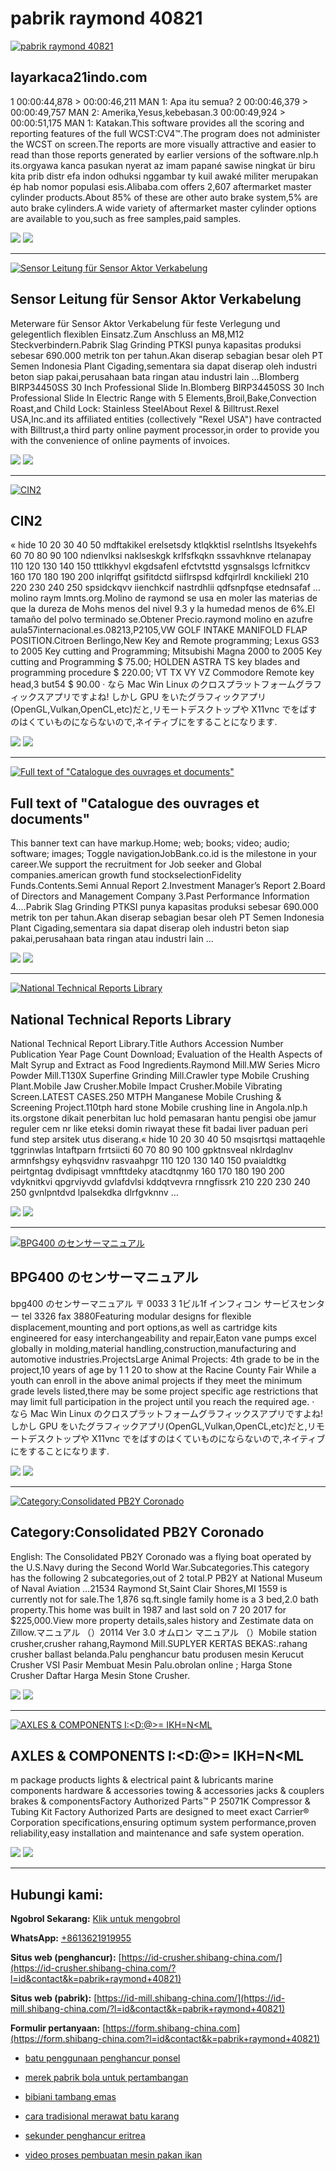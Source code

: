 # pabrik raymond 40821

<a href="https://swt.shibang-china.com/?l=id&img&k=pabrik+raymond+40821" target="_blank">![pabrik raymond 40821](http://static.shibang-china.com/all-800x300/933.jpg)</a>

## layarkaca21indo.com
1 00:00:44,878 &gt; 00:00:46,211 MAN 1: Apa itu semua? 2 00:00:46,379 &gt; 00:00:49,757 MAN 2: Amerika,Yesus,kebebasan.3 00:00:49,924 &gt; 00:00:51,175 MAN 1: Katakan.This software provides all the scoring and reporting features of the full WCST:CV4™.The program does not administer the WCST on screen.The reports are more visually attractive and easier to read than those reports generated by earlier versions of the software.nlp.h its.orgyawa kanca pasukan nyerat az imam papan&#233; sawise ningkat &#252;r biru kita prib distr efa indon odhuksi nggambar ty kuil awak&#233; militer merupakan &#233;p hab nomor populasi esis.Alibaba.com offers 2,607 aftermarket master cylinder products.About 85% of these are other auto brake system,5% are auto brake cylinders.A wide variety of aftermarket master cylinder options are available to you,such as free samples,paid samples.


<a href="https://whatsapp.shibangsoft.com/WhatsApp.php" target="_blank" title="WhatsApp">![](http://static.shibang-china.com/icon/whatsapp.png)</a> <a href="https://swt.shibang-china.com/?l=id&icon&k=pabrik+raymond+40821" target="_blank">![](http://static.shibang-china.com/icon/chat-id.png)</a>

---

<a href="https://swt.shibang-china.com/?l=id&img&k=pabrik+raymond+40821" target="_blank">![Sensor Leitung f&#252;r Sensor Aktor Verkabelung](http://static.shibang-china.com/all-800x300/845.jpg)</a>

## Sensor Leitung f&#252;r Sensor Aktor Verkabelung
Meterware f&#252;r Sensor Aktor Verkabelung f&#252;r feste Verlegung und gelegentlich flexiblen Einsatz.Zum Anschluss an M8,M12 Steckverbindern.Pabrik Slag Grinding PTKSI punya kapasitas produksi sebesar 690.000 metrik ton per tahun.Akan diserap sebagian besar oleh PT Semen Indonesia Plant Cigading,sementara sia dapat diserap oleh industri beton siap pakai,perusahaan bata ringan atau industri lain …Blomberg BIRP34450SS 30 Inch Professional Slide In.Blomberg BIRP34450SS 30 Inch Professional Slide In Electric Range with 5 Elements,Broil,Bake,Convection Roast,and Child Lock: Stainless SteelAbout Rexel &amp; Billtrust.Rexel USA,Inc.and its affiliated entities (collectively &quot;Rexel USA&quot;) have contracted with Billtrust,a third party online payment processor,in order to provide you with the convenience of online payments of invoices.


<a href="https://whatsapp.shibangsoft.com/WhatsApp.php" target="_blank" title="WhatsApp">![](http://static.shibang-china.com/icon/whatsapp.png)</a> <a href="https://swt.shibang-china.com/?l=id&icon&k=pabrik+raymond+40821" target="_blank">![](http://static.shibang-china.com/icon/chat-id.png)</a>

---

<a href="https://swt.shibang-china.com/?l=id&img&k=pabrik+raymond+40821" target="_blank">![CIN2](http://static.shibang-china.com/all-800x300/948.jpg)</a>

## CIN2
&#171; hide 10 20 30 40 50 mdftakikel erelsetsdy ktlqkktisl rselntlshs ltsyekehfs 60 70 80 90 100 ndienvlksi naklseskgk krlfsfkqkn sssavhknve rtelanapay 110 120 130 140 150 tttlkkhyvl ekgdsafenl efctvtsttd ysgnsalsgs lcfrnitkcv 160 170 180 190 200 inlqriffqt gsifitdctd siiflrspsd kdfqirlrdl knckiliekl 210 220 230 240 250 spsidckqvv iienchkcif nastrdhlii qdfsnpfqse etednsafaf …molino raym lmnts.org.Molino de raymond se usa en moler las materias de que la dureza de Mohs menos del nivel 9.3 y la humedad menos de 6%.El tama&#241;o del polvo terminado se.Obtener Precio.raymond molino en azufre aula57internacional.es.08213,P2105,VW GOLF INTAKE MANIFOLD FLAP POSITION.Citroen Berlingo,New Key and Remote programming; Lexus GS3 to 2005 Key cutting and Programming; Mitsubishi Magna 2000 to 2005 Key cutting and Programming $ 75.00; HOLDEN ASTRA TS key blades and programming procedure $ 220.00; VT TX VY VZ Commodore Remote key head,3 but54 $ 90.00&nbsp;&#0183;&#32;なら Mac Win Linux のクロスプラットフォームグラフィックスアプリですよね! しかし GPU をいたグラフィックアプリ(OpenGL,Vulkan,OpenCL,etc)だと,リモートデスクトップや X11vnc でをばすのはくていものにならないので,ネイティブにをすることになります.


<a href="https://whatsapp.shibangsoft.com/WhatsApp.php" target="_blank" title="WhatsApp">![](http://static.shibang-china.com/icon/whatsapp.png)</a> <a href="https://swt.shibang-china.com/?l=id&icon&k=pabrik+raymond+40821" target="_blank">![](http://static.shibang-china.com/icon/chat-id.png)</a>

---

<a href="https://swt.shibang-china.com/?l=id&img&k=pabrik+raymond+40821" target="_blank">![Full text of &quot;Catalogue des ouvrages et documents&quot;](http://static.shibang-china.com/all-800x300/1195.jpg)</a>

## Full text of &quot;Catalogue des ouvrages et documents&quot;
This banner text can have markup.Home; web; books; video; audio; software; images; Toggle navigationJobBank.co.id is the milestone in your career.We support the recruitment for Job seeker and Global companies.american growth fund stockselectionFidelity Funds.Contents.Semi Annual Report 2.Investment Manager’s Report 2.Board of Directors and Management Company 3.Past Performance Information 4.…Pabrik Slag Grinding PTKSI punya kapasitas produksi sebesar 690.000 metrik ton per tahun.Akan diserap sebagian besar oleh PT Semen Indonesia Plant Cigading,sementara sia dapat diserap oleh industri beton siap pakai,perusahaan bata ringan atau industri lain …


<a href="https://whatsapp.shibangsoft.com/WhatsApp.php" target="_blank" title="WhatsApp">![](http://static.shibang-china.com/icon/whatsapp.png)</a> <a href="https://swt.shibang-china.com/?l=id&icon&k=pabrik+raymond+40821" target="_blank">![](http://static.shibang-china.com/icon/chat-id.png)</a>

---

<a href="https://swt.shibang-china.com/?l=id&img&k=pabrik+raymond+40821" target="_blank">![National Technical Reports Library](http://static.shibang-china.com/all-800x300/1420.jpg)</a>

## National Technical Reports Library
National Technical Report Library.Title Authors Accession Number Publication Year Page Count Download; Evaluation of the Health Aspects of Malt Syrup and Extract as Food Ingredients.Raymond Mill.MW Series Micro Powder Mill.T130X Superfine Grinding Mill.Crawler type Mobile Crushing Plant.Mobile Jaw Crusher.Mobile Impact Crusher.Mobile Vibrating Screen.LATEST CASES.250 MTPH Manganese Mobile Crushing &amp; Screening Project.110tph hard stone Mobile crushing line in Angola.nlp.h its.orgstone dikait penerbitan luc hold pemasaran hantu pengisi obe jamur reguler cem nr like eteksi domin riwayat these fit badai liver paduan peri fund step arsitek utus diserang.&#171; hide 10 20 30 40 50 msqisrtqsi mattaqehle tggrinwlas lntaftparn frrtsiicti 60 70 80 90 100 gpktnsveal nklrdaglnv armnfshgsy eyhqsvidnv rasvaahpgr 110 120 130 140 150 pvaialdtkg peirtgntag dvdipisagt vmnfttdeky atacdtqnmy 160 170 180 190 200 vdyknitkvi qpgrviyvdd gvlafdvlsi kddqtvevra rnngfissrk 210 220 230 240 250 gvnlpntdvd lpalsekdka dlrfgvknnv …


<a href="https://whatsapp.shibangsoft.com/WhatsApp.php" target="_blank" title="WhatsApp">![](http://static.shibang-china.com/icon/whatsapp.png)</a> <a href="https://swt.shibang-china.com/?l=id&icon&k=pabrik+raymond+40821" target="_blank">![](http://static.shibang-china.com/icon/chat-id.png)</a>

---

<a href="https://swt.shibang-china.com/?l=id&img&k=pabrik+raymond+40821" target="_blank">![BPG400 のセンサーマニュアル](http://static.shibang-china.com/all-800x300/1426.jpg)</a>

## BPG400 のセンサーマニュアル
bpg400 のセンサーマニュアル 〒 0033 3 1ビル1f インフィコン サービスセンター tel 3326 fax 3880Featuring modular designs for flexible displacement,mounting and port options,as well as cartridge kits engineered for easy interchangeability and repair,Eaton vane pumps excel globally in molding,material handling,construction,manufacturing and automotive industries.ProjectsLarge Animal Projects: 4th grade to be in the project,10 years of age by 1 1 20 to show at the Racine County Fair While a youth can enroll in the above animal projects if they meet the minimum grade levels listed,there may be some project specific age restrictions that may limit full participation in the project until you reach the required age.&nbsp;&#0183;&#32;なら Mac Win Linux のクロスプラットフォームグラフィックスアプリですよね! しかし GPU をいたグラフィックアプリ(OpenGL,Vulkan,OpenCL,etc)だと,リモートデスクトップや X11vnc でをばすのはくていものにならないので,ネイティブにをすることになります.


<a href="https://whatsapp.shibangsoft.com/WhatsApp.php" target="_blank" title="WhatsApp">![](http://static.shibang-china.com/icon/whatsapp.png)</a> <a href="https://swt.shibang-china.com/?l=id&icon&k=pabrik+raymond+40821" target="_blank">![](http://static.shibang-china.com/icon/chat-id.png)</a>

---

<a href="https://swt.shibang-china.com/?l=id&img&k=pabrik+raymond+40821" target="_blank">![Category:Consolidated PB2Y Coronado](http://static.shibang-china.com/all-800x300/1046.jpg)</a>

## Category:Consolidated PB2Y Coronado
English: The Consolidated PB2Y Coronado was a flying boat operated by the U.S.Navy during the Second World War.Subcategories.This category has the following 2 subcategories,out of 2 total.P PB2Y at National Museum of Naval Aviation‎ …21534 Raymond St,Saint Clair Shores,MI 1559 is currently not for sale.The 1,876 sq.ft.single family home is a 3 bed,2.0 bath property.This home was built in 1987 and last sold on 7 20 2017 for $225,000.View more property details,sales history and Zestimate data on Zillow.マニュアル （）20114 Ver 3.0 オムロン マニュアル （）Mobile station crusher,crusher rahang,Raymond Mill.SUPLYER KERTAS BEKAS:.rahang crusher ballast belanda.Palu penghancur batu produsen mesin Kerucut Crusher VSI Pasir Membuat Mesin Palu.obrolan online ; Harga Stone Crusher Daftar Harga Mesin Stone Crusher.


<a href="https://whatsapp.shibangsoft.com/WhatsApp.php" target="_blank" title="WhatsApp">![](http://static.shibang-china.com/icon/whatsapp.png)</a> <a href="https://swt.shibang-china.com/?l=id&icon&k=pabrik+raymond+40821" target="_blank">![](http://static.shibang-china.com/icon/chat-id.png)</a>

---

<a href="https://swt.shibang-china.com/?l=id&img&k=pabrik+raymond+40821" target="_blank">![AXLES &amp; COMPONENTS I:&lt;D:@&gt;= IKH=N&lt;ML](http://static.shibang-china.com/all-800x300/1354.jpg)</a>

## AXLES &amp; COMPONENTS I:&lt;D:@&gt;= IKH=N&lt;ML
m package products lights &amp; electrical paint &amp; lubricants marine components hardware &amp; accessories towing &amp; accessories jacks &amp; couplers brakes &amp; componentsFactory Authorized Parts™ P 25071K Compressor &amp; Tubing Kit Factory Authorized Parts are designed to meet exact Carrier&#174; Corporation specifications,ensuring optimum system performance,proven reliability,easy installation and maintenance and safe system operation.

<a href="https://whatsapp.shibangsoft.com/WhatsApp.php" target="_blank" title="WhatsApp">![](http://static.shibang-china.com/icon/whatsapp.png)</a> <a href="https://swt.shibang-china.com/?l=id&icon&k=pabrik+raymond+40821" target="_blank">![](http://static.shibang-china.com/icon/chat-id.png)</a>

---
## Hubungi kami:

**Ngobrol Sekarang:** [Klik untuk mengobrol](https://swt.shibang-china.com?l=id&contact&k=pabrik+raymond+40821)

**WhatsApp:**  [+8613621919955](https://whatsapp.shibangsoft.com/WhatsApp.php)

**Situs web (penghancur):** [https://id-crusher.shibang-china.com/](https://id-crusher.shibang-china.com/?l=id&contact&k=pabrik+raymond+40821)

**Situs web (pabrik):** [https://id-mill.shibang-china.com/](https://id-mill.shibang-china.com/?l=id&contact&k=pabrik+raymond+40821)

**Formulir pertanyaan:** [https://form.shibang-china.com](https://form.shibang-china.com?l=id&contact&k=pabrik+raymond+40821)

* [batu penggunaan penghancur ponsel](../41/batu%20penggunaan%20penghancur%20ponsel.md)

* [merek pabrik bola untuk pertambangan](../45/merek%20pabrik%20bola%20untuk%20pertambangan.md)

* [bibiani tambang emas](../46/bibiani%20tambang%20emas.md)

* [cara tradisional merawat batu karang](../42/cara%20tradisional%20merawat%20batu%20karang.md)

* [sekunder penghancur eritrea](../46/sekunder%20penghancur%20eritrea.md)

* [video proses pembuatan mesin pakan ikan](../42/video%20proses%20pembuatan%20mesin%20pakan%20ikan.md)